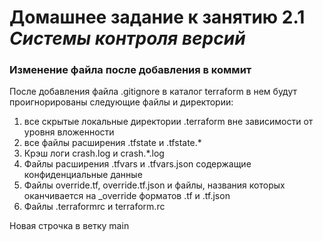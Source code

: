 # Домашнее задание к занятию 2.1 *Системы контроля версий*
### Изменение файла после добавления в коммит

После добавления файла .gitignore в каталог terraform в нем будут проигнорированы следующие файлы и директории:
1. все скрытые локальные директории .terraform вне зависимости от уровня вложенности
2. все файлы расширения .tfstate и .tfstate.*
3. Крэш логи crash.log и crash.*.log
4. Файлы расширения .tfvars и .tfvars.json содержащие конфиденциальные данные
5. Файлы override.tf, override.tf.json и файлы, названия которых оканчивается на _override форматов .tf и .tf.json
6. Файлы .terraformrc и terraform.rc

Новая строчка в ветку main